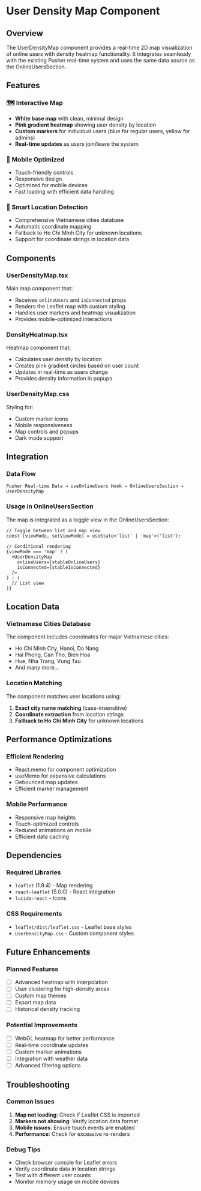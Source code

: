 # User Density Map Component

## Overview

The UserDensityMap component provides a real-time 2D map visualization of online users with density heatmap functionality. It integrates seamlessly with the existing Pusher real-time system and uses the same data source as the OnlineUsersSection.

## Features

### 🗺️ Interactive Map

- **White base map** with clean, minimal design
- **Pink gradient heatmap** showing user density by location
- **Custom markers** for individual users (blue for regular users, yellow for admins)
- **Real-time updates** as users join/leave the system

### 📱 Mobile Optimized

- Touch-friendly controls
- Responsive design
- Optimized for mobile devices
- Fast loading with efficient data handling

### 🎯 Smart Location Detection

- Comprehensive Vietnamese cities database
- Automatic coordinate mapping
- Fallback to Ho Chi Minh City for unknown locations
- Support for coordinate strings in location data

## Components

### UserDensityMap.tsx

Main map component that:

- Receives `onlineUsers` and `isConnected` props
- Renders the Leaflet map with custom styling
- Handles user markers and heatmap visualization
- Provides mobile-optimized interactions

### DensityHeatmap.tsx

Heatmap component that:

- Calculates user density by location
- Creates pink gradient circles based on user count
- Updates in real-time as users change
- Provides density information in popups

### UserDensityMap.css

Styling for:

- Custom marker icons
- Mobile responsiveness
- Map controls and popups
- Dark mode support

## Integration

### Data Flow

```
Pusher Real-time Data → useOnlineUsers Hook → OnlineUsersSection → UserDensityMap
```

### Usage in OnlineUsersSection

The map is integrated as a toggle view in the OnlineUsersSection:

```tsx
// Toggle between list and map view
const [viewMode, setViewMode] = useState<'list' | 'map'>('list');

// Conditional rendering
{viewMode === 'map' ? (
  <UserDensityMap
    onlineUsers={stableOnlineUsers}
    isConnected={stableIsConnected}
  />
) : (
  // List view
)}
```

## Location Data

### Vietnamese Cities Database

The component includes coordinates for major Vietnamese cities:

- Ho Chi Minh City, Hanoi, Da Nang
- Hai Phong, Can Tho, Bien Hoa
- Hue, Nha Trang, Vung Tau
- And many more...

### Location Matching

The component matches user locations using:

1. **Exact city name matching** (case-insensitive)
2. **Coordinate extraction** from location strings
3. **Fallback to Ho Chi Minh City** for unknown locations

## Performance Optimizations

### Efficient Rendering

- React.memo for component optimization
- useMemo for expensive calculations
- Debounced map updates
- Efficient marker management

### Mobile Performance

- Responsive map heights
- Touch-optimized controls
- Reduced animations on mobile
- Efficient data caching

## Dependencies

### Required Libraries

- `leaflet` (1.9.4) - Map rendering
- `react-leaflet` (5.0.0) - React integration
- `lucide-react` - Icons

### CSS Requirements

- `leaflet/dist/leaflet.css` - Leaflet base styles
- `UserDensityMap.css` - Custom component styles

## Future Enhancements

### Planned Features

- [ ] Advanced heatmap with interpolation
- [ ] User clustering for high-density areas
- [ ] Custom map themes
- [ ] Export map data
- [ ] Historical density tracking

### Potential Improvements

- [ ] WebGL heatmap for better performance
- [ ] Real-time coordinate updates
- [ ] Custom marker animations
- [ ] Integration with weather data
- [ ] Advanced filtering options

## Troubleshooting

### Common Issues

1. **Map not loading**: Check if Leaflet CSS is imported
2. **Markers not showing**: Verify location data format
3. **Mobile issues**: Ensure touch events are enabled
4. **Performance**: Check for excessive re-renders

### Debug Tips

- Check browser console for Leaflet errors
- Verify coordinate data in location strings
- Test with different user counts
- Monitor memory usage on mobile devices
